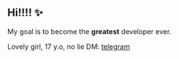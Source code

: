 ## Hi!!!! ✨


My goal is to become the **greatest** developer ever.


Lovely girl, 17 y.o, no lie
DM: [telegram](t.me/akaremii26) 
<!--
**akaremii26/akaremii26** is a ✨ _special_ ✨ repository because its `README.md` (this file) appears on your GitHub profile.

Here are some ideas to get you started:

- 🔭 I’m currently working on ...
- 🌱 I’m currently learning ...
- 👯 I’m looking to collaborate on ...
- 🤔 I’m looking for help with ...
- 💬 Ask me about ...
- 📫 How to reach me: ...
- 😄 Pronouns: ...
- ⚡ Fun fact: ...
-->

